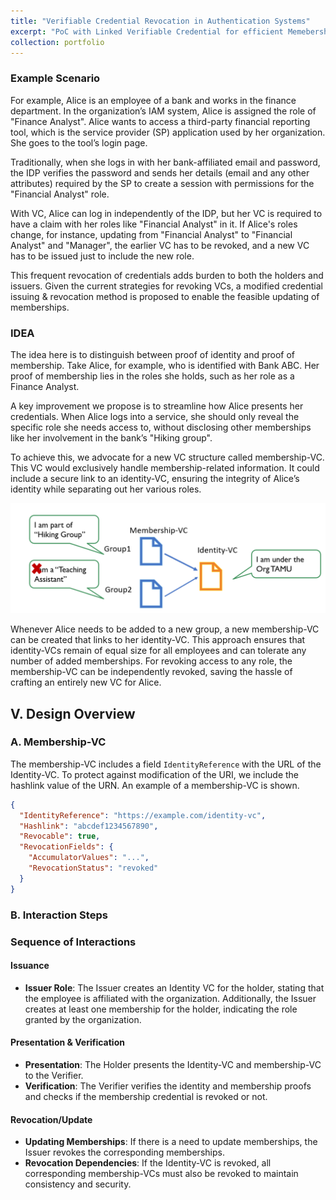 ```yaml
---
title: "Verifiable Credential Revocation in Authentication Systems"
excerpt: "PoC with Linked Verifiable Credential for efficient Memebership Revocation<br/><img src='/images/PP1.png'>"
collection: portfolio
---
```


### Example Scenario

For example, Alice is an employee of a bank and works in the finance department. In the organization’s IAM system, Alice is assigned the role of "Finance Analyst". Alice wants to access a third-party financial reporting tool, which is the service provider (SP) application used by her organization. She goes to the tool’s login page.

Traditionally, when she logs in with her bank-affiliated email and password, the IDP verifies the password and sends her details (email and any other attributes) required by the SP to create a session with permissions for the "Financial Analyst" role.

With VC, Alice can log in independently of the IDP, but her VC is required to have a claim with her roles like "Financial Analyst" in it. If Alice's roles change, for instance, updating from "Financial Analyst" to "Financial Analyst" and "Manager", the earlier VC has to be revoked, and a new VC has to be issued just to include the new role.

This frequent revocation of credentials adds burden to both the holders and issuers. Given the current strategies for revoking VCs, a modified credential issuing & revocation method is proposed to enable the feasible updating of memberships. 


### IDEA

The idea here is to distinguish between proof of identity and proof of membership. Take Alice, for example, who is identified with Bank ABC. Her proof of membership lies in the roles she holds, such as her role as a Finance Analyst.

A key improvement we propose is to streamline how Alice presents her credentials. When Alice logs into a service, she should only reveal the specific role she needs access to, without disclosing other memberships like her involvement in the bank’s "Hiking group".

To achieve this, we advocate for a new VC structure called membership-VC. This VC would exclusively handle membership-related information. It could include a secure link to an identity-VC, ensuring the integrity of Alice’s identity while separating out her various roles.

![VC Linking Framework](/images/PP1.png)

Whenever Alice needs to be added to a new group, a new membership-VC can be created that links to her identity-VC. This approach ensures that identity-VCs remain of equal size for all employees and can tolerate any number of added memberships. For revoking access to any role, the membership-VC can be independently revoked, saving the hassle of crafting an entirely new VC for Alice.


## V. Design Overview

### A. Membership-VC

The membership-VC includes a field `IdentityReference` with the URL of the Identity-VC. To protect against modification of the URI, we include the hashlink value of the URN. An example of a membership-VC is shown.

```json
{
  "IdentityReference": "https://example.com/identity-vc",
  "Hashlink": "abcdef1234567890",
  "Revocable": true,
  "RevocationFields": {
    "AccumulatorValues": "...",
    "RevocationStatus": "revoked"
  }
}
```
### B. Interaction Steps

### Sequence of Interactions

#### Issuance

- **Issuer Role**: The Issuer creates an Identity VC for the holder, stating that the employee is affiliated with the organization. Additionally, the Issuer creates at least one membership for the holder, indicating the role granted by the organization.

#### Presentation & Verification

- **Presentation**: The Holder presents the Identity-VC and membership-VC to the Verifier.
- **Verification**: The Verifier verifies the identity and membership proofs and checks if the membership credential is revoked or not.

#### Revocation/Update

- **Updating Memberships**: If there is a need to update memberships, the Issuer revokes the corresponding memberships.
- **Revocation Dependencies**: If the Identity-VC is revoked, all corresponding membership-VCs must also be revoked to maintain consistency and security.

